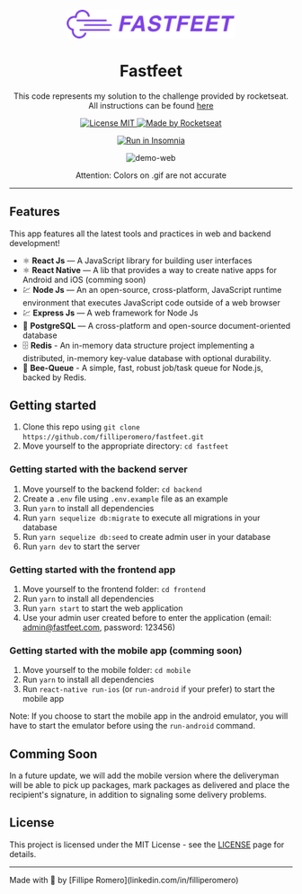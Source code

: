 <h1 align="center">
<br>
  <img src=".github/logo.png" alt="Fastfeet" width="300">
<br>
<br>
Fastfeet
</h1>

<p align="center">This code represents my solution to the challenge provided by rocketseat. All instructions can be found <a href="https://github.com/filliperomero/fastfeet/tree/master/challenge">here</a></p>

<p align="center">
  <a href="https://opensource.org/licenses/MIT">
    <img src="https://img.shields.io/badge/License-MIT-blue.svg" alt="License MIT">
  </a>
  <a href="linkedin.com/in/filliperomero">
    <img alt="Made by Rocketseat" src="https://img.shields.io/badge/Made%20by-Fillipe%20Romero-blueviolet">
  </a>
</p>

<p id="insomniaButton" align="center">
  <a href="https://insomnia.rest/run/?label=&uri=https%3A%2F%2Fgithub.com%2Ffilliperomero%2Ffastfeet%2Fblob%2Fmaster%2F.github%2FInsomnia.json" target="_blank"><img src="https://insomnia.rest/images/run.svg" alt="Run in Insomnia"></a>
</p>

<div align="center">
  <img src=".github/web.gif" alt="demo-web" height="425">
  <p>Attention: Colors on .gif are not accurate</p>
</div>

<hr />

## Features

This app features all the latest tools and practices in web and backend development!

- ⚛️ **React Js** — A JavaScript library for building user interfaces
- ⚛️ **React Native** — A lib that provides a way to create native apps for Android and iOS (comming soon)
- 💹 **Node Js** — An an open-source, cross-platform, JavaScript runtime environment that executes JavaScript code outside of a web browser
- 💹 **Express Js** — A web framework for Node Js
- 🐘 **PostgreSQL** — A cross-platform and open-source document-oriented database
- 🗄️ **Redis** - An in-memory data structure project implementing a distributed, in-memory key-value database with optional durability.
- 🐝 **Bee-Queue** - A simple, fast, robust job/task queue for Node.js, backed by Redis.

## Getting started

1. Clone this repo using `git clone https://github.com/filliperomero/fastfeet.git`
2. Move yourself to the appropriate directory: `cd fastfeet`<br />

### Getting started with the backend server

1. Move yourself to the backend folder: `cd backend`
2. Create a `.env` file using `.env.example` file as an example
3. Run `yarn` to install all dependencies
4. Run `yarn sequelize db:migrate` to execute all migrations in your database
5. Run `yarn sequelize db:seed` to create admin user in your database
6. Run `yarn dev` to start the server

### Getting started with the frontend app

1. Move yourself to the frontend folder: `cd frontend`
2. Run `yarn` to install all dependencies
3. Run `yarn start` to start the web application
4. Use your admin user created before to enter the application (email: admin@fastfeet.com, password: 123456)

### Getting started with the mobile app (comming soon)

1. Move yourself to the mobile folder: `cd mobile`
2. Run `yarn` to install all dependencies
3. Run `react-native run-ios` (or `run-android` if your prefer) to start the mobile app

Note: If you choose to start the mobile app in the android emulator, you will have to start the emulator before using
the `run-android` command.

## Comming Soon
In a future update, we will add the mobile version where the deliveryman will be able to pick up packages, mark packages as delivered and place the recipient's signature,  in addition to signaling some delivery problems.

## License

This project is licensed under the MIT License - see the [LICENSE](https://opensource.org/licenses/MIT) page for details.
<hr>
Made with 💜 by [Fillipe Romero](linkedin.com/in/filliperomero)